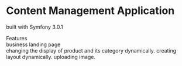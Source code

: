 Content Management Application
=====

built with Symfony 3.0.1<br>

Features <br>
business landing page<br>
changing the display of product and its category dynamically.
creating layout dynamically.
uploading image.

